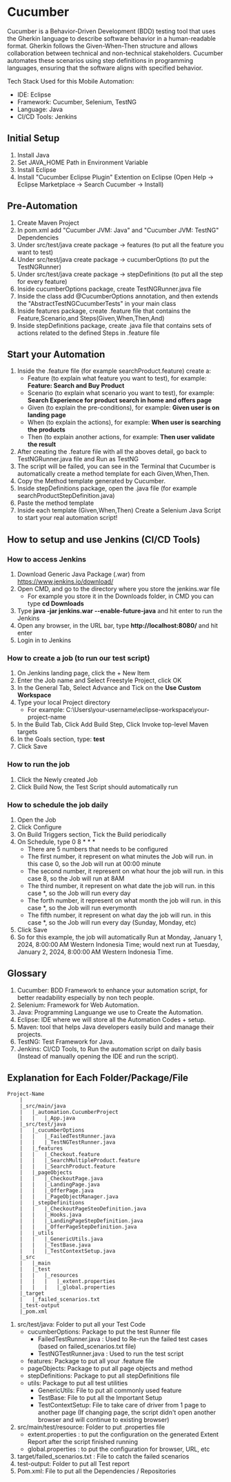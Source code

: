 # Cucumber
Cucumber is a Behavior-Driven Development (BDD) testing tool that uses the Gherkin language to describe software behavior in a human-readable format. Gherkin follows the Given-When-Then structure and allows collaboration between technical and non-technical stakeholders. Cucumber automates these scenarios using step definitions in programming languages, ensuring that the software aligns with specified behavior.

Tech Stack Used for this Mobile Automation:
- IDE: Eclipse
- Framework: Cucumber, Selenium, TestNG
- Language: Java
- CI/CD Tools: Jenkins

## Initial Setup
1. Install Java
2. Set JAVA_HOME Path in Environment Variable
3. Install Eclipse
4. Install "Cucumber Eclipse Plugin" Extention on Eclipse (Open Help -> Eclipse Marketplace -> Search Cucumber -> Install)

## Pre-Automation
1. Create Maven Project
2. In pom.xml add "Cucumber JVM: Java" and "Cucumber JVM: TestNG" Dependencies
3. Under src/test/java create package -> features (to put all the feature you want to test)
4. Under src/test/java create package -> cucumberOptions (to put the TestNGRunner)
5. Under src/test/java create package -> stepDefinitions (to put all the step for every feature)
6. Inside cucumberOptions package, create TestNGRunner.java file
7. Inside the class add @CucumberOptions annotation, and then extends the "AbstractTestNGCucumberTests" in your main class
8. Inside features package, create .feature file that contains the Feature,Scenario,and Steps(Given,When,Then,And)
9. Inside stepDefinitions package, create .java file that contains sets of actions related to the defined Steps in .feature file

## Start your Automation
1. Inside the .feature file (for example searchProduct.feature) create a:
   - Feature (to explain what feature you want to test), for example: **Feature: Search and Buy Product**
   - Scenario (to explain what scenario you want to test), for example: **Search Experience for product search in home and offers page**
   - Given (to explain the pre-conditions), for example: **Given user is on landing page**
   - When (to explain the actions), for example: **When user is searching the products**
   - Then (to explain another actions, for example: **Then user validate the result**
2. After creating the .feature file with all the aboves detail, go back to TestNGRunner.java file and Run as TestNG
3. The script will be failed, you can see in the Terminal that Cucumber is automatically create a method template for each Given,When,Then.
4. Copy the Method template generated by Cucumber.
5. Inside stepDefinitions package, open the .java file (for example searchProductStepDefinition.java)
6. Paste the method template
7. Inside each template (Given,When,Then) Create a Selenium Java Script to start your real automation script!

## How to setup and use Jenkins (CI/CD Tools)
### How to access Jenkins
1. Download Generic Java Package (.war) from https://www.jenkins.io/download/
2. Open CMD, and go to the directory where you store the jenkins.war file
   	- For example you store it in the Downloads folder, in CMD you can type **cd Downloads**
3. Type **java -jar jenkins.war --enable-future-java** and hit enter to run the Jenkins
4. Open any browser, in the URL bar, type **http://localhost:8080/** and hit enter
5. Login in to Jenkins
### How to create a job (to run our test script)
1. On Jenkins landing page, click the + New Item
2. Enter the Job name and Select Freestyle Project, click OK
3. In the General Tab, Select Advance and Tick on the **Use Custom Workspace**
4. Type your local Project directory
	- For example:  C:\Users\your-username\eclipse-workspace\your-project-name
5. In the Build Tab, Click Add Build Step, Click Invoke top-level Maven targets
6. In the Goals section, type: **test**
7. Click Save
### How to run the job
1. Click the Newly created Job
2. Click Build Now, the Test Script should automatically run
### How to schedule the job daily
1. Open the Job
2. Click Configure
3. On Build Triggers section, Tick the Build periodically
4. On Schedule, type 0 8 * * *
	- There are 5 numbers that needs to be configured
	- The first number, it represent on what minutes the Job will run. in this case 0, so the Job will run at 00:00 minute
	- The second number, it represent on what hour the job will run. in this case 8, so the Job will run at 8AM
	- The third number, it represent on what date the job will run. in this case *, so the Job will run every day
	- The forth number, it represent on what month the job will run. in this case *, so the Job will run everymonth
  	- The fifth number, it represent on what day the job will run. in this case *, so the Job will run every day (Sunday, Monday, etc)
5. Click Save
6. So for this example, the job will automatically Run at Monday, January 1, 2024, 8:00:00 AM Western Indonesia Time; would next run at Tuesday, January 2, 2024, 8:00:00 AM Western Indonesia Time.

## Glossary
1. Cucumber: BDD Framework to enhance your automation script, for better readability especially by non tech people.
2. Selenium: Framework for Web Automation.
3. Java: Programming Languange we use to Create the Automation.
4. Eclipse: IDE where we will store all the Automation Codes + setup.
5. Maven: tool that helps Java developers easily build and manage their projects.
6. TestNG: Test Framework for Java.
7. Jenkins: CI/CD Tools, to Run the automation script on daily basis (Instead of manually opening the IDE and run the script).

## Explanation for Each Folder/Package/File
```
Project-Name
	|
	|_src/main/java
	|	|_automation.CucumberProject
	|	|	|_App.java
	|_src/test/java
	|	|_cucumberOptions
	|	|	|_FailedTestRunner.java
	|	|	|_TestNGTestRunner.java
	|	|_features
	|	|	|_Checkout.feature
	|	|	|_SearchMultipleProduct.feature
	|	|	|_SearchProduct.feature
	|	|_pageObjects
	|	|	|_CheckoutPage.java
	|	|	|_LandingPage.java
	|	|	|_OfferPage.java
	|	|	|_PageObjectManager.java
	|	|_stepDefinitions
	|	|	|_CheckoutPageSteoDefinition.java
	|	|	|_Hooks.java
	|	|	|_LandingPageStepDefinition.java
	|	|	|_OfferPageStepDefinition.java
	|	|_utils
	|	|	|_GenericUtils.java
	|	|	|_TestBase.java
	|	|	|_TestContextSetup.java
	|_src
	|	|_main
	|	|_test
	|	|	|_resources
	|	|	|	|_extent.properties
	|	|	|	|_global.properties
	|_target
	|	|_failed_scenarios.txt
	|_test-output
	|_pom.xml
```
1.	src/test/java: Folder to put all your Test Code
    - cucumberOptions: Package to put the test Runner file
         - FailedTestRunner.java : Used to Re-run the failed test cases (based on failed_scenarios.txt file)
         - TestNGTestRunner.java : Used to run the test script
    - features: Package to put all your .feature file
    - pageObjects: Package to put all page objects and method
    - stepDefinitions: Package to put all stepDefinitions file
    - utils: Package to put all test utilities
         - GenericUtils: File to put all commonly used feature
         - TestBase: File to put all the Important Setup
         - TestContextSetup: File to take care of driver from 1 page to another page (If changing page, the script didn't open another browser and will continue to existing browser)
2.	src/main/test/resource: Folder to put .properties file
      - extent.properties : to put the configuration on the generated Extent Report after the script finished running
      - global.properties : to put the configuration for browser, URL, etc
3. target/failed_scenarios.txt : File to catch the failed scenarios
4.	test-output: Folder to put all Test report
5.	Pom.xml: File to put all the Dependencies / Repositories
